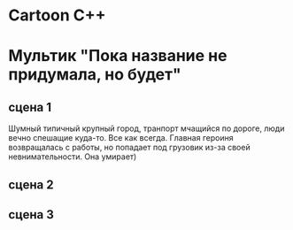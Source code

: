 # Cartoon C++

# Мультик "Пока название не придумала, но будет"

## **сцена 1**
Шумный типичный крупный город, транпорт мчащийся по дороге, люди вечно спешащие куда-то. Все как всегда. 
Главная героиня возвращалась с работы, но попадает под грузовик из-за своей невнимательности. Она умирает)

## **сцена 2**

## **сцена 3**
